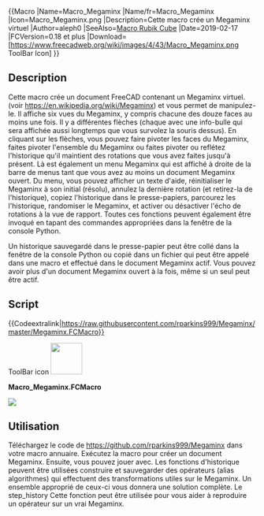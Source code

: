  {{Macro
|Name=Macro_Megaminx
|Name/fr=Macro_Megaminx
|Icon=Macro_Megaminx.png
|Description=Cette macro crée un Megaminx virtuel
|Author=aleph0
|SeeAlso=[Macro Rubik Cube](Macro_Rubik_Cube/fr.md)
|Date=2019-02-17
|FCVersion=0.18 et plus
|Download=[https://www.freecadweb.org/wiki/images/4/43/Macro_Megaminx.png ToolBar Icon]
}}

## Description

Cette macro crée un document FreeCAD contenant un Megaminx virtuel. (voir <https://en.wikipedia.org/wiki/Megaminx>) et vous permet de manipulez-le. Il affiche six vues du Megaminx, y compris chacune des douze faces au moins une fois. Il y a différentes flèches (chaque avec une info-bulle qui sera affichée aussi longtemps que vous survolez la souris dessus). En cliquant sur les flèches, vous pouvez faire pivoter les faces du Megaminx, faites pivoter l'ensemble du Megaminx ou faites pivoter ou reflétez l'historique qu'il maintient des rotations que vous avez faites jusqu'à présent. Là est également un menu Megaminx qui est affiché à droite de la barre de menus tant que vous avez au moins un document Megaminx ouvert. Du menu, vous pouvez afficher un texte d'aide, réinitialiser le Megaminx à son initial (résolu), annulez la dernière rotation (et retirez-la de l'historique), copiez l'historique dans le presse-papiers, parcourez les l\'historique, randomiser le Megaminx, et activer ou désactiver l\'écho de rotations à la vue de rapport. Toutes ces fonctions peuvent également être invoqué en tapant des commandes appropriées dans la fenêtre de la console Python.

Un historique sauvegardé dans le presse-papier peut être collé dans la fenêtre de la console Python ou copié dans un fichier qui peut être appelé dans une macro et effectué dans le document Megaminx actif. Vous pouvez avoir plus d\'un document Megaminx ouvert à la fois, même si un seul peut être actif.

## Script


{{Codeextralink|https://raw.githubusercontent.com/rparkins999/Megaminx/master/Megaminx.FCMacro}}

ToolBar icon <img alt="" src=images/Macro_Megaminx.png  style="width:64px;">

**Macro\_Megaminx.FCMacro**

![](images/Macro_Megaminx.png )




## Utilisation

Téléchargez le code de <https://github.com/rparkins999/Megaminx> dans votre macro annuaire. Exécutez la macro pour créer un document Megaminx. Ensuite, vous pouvez jouer avec. Les fonctions d\'historique peuvent être utilisées construire et sauvegarder des opérateurs (alias algorithmes) qui effectuent des transformations utiles sur le Megaminx. Un ensemble approprié de ceux-ci vous donnera une solution complète. Le step\_history Cette fonction peut être utilisée pour vous aider à reproduire un opérateur sur un vrai Megaminx.
